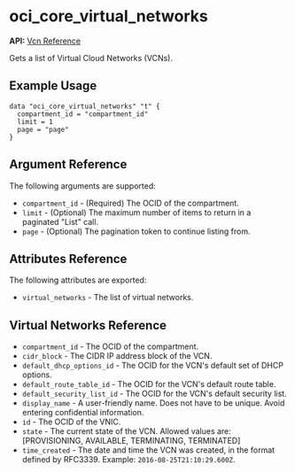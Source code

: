 # oci\_core\_virtual\_networks

**API:** [Vcn Reference][0d11fda6]

  [0d11fda6]: https://docs.us-phoenix-1.oraclecloud.com/api/#/en/iaas/20160918/Vcn/ "VcnReference"

Gets a list of Virtual Cloud Networks (VCNs).

## Example Usage

```
data "oci_core_virtual_networks" "t" {
  compartment_id = "compartment_id"
  limit = 1
  page = "page"
}
```

## Argument Reference

The following arguments are supported:

* `compartment_id` - (Required) The OCID of the compartment.
* `limit` - (Optional) The maximum number of items to return in a paginated "List" call.
* `page` - (Optional) The pagination token to continue listing from.


## Attributes Reference

The following attributes are exported:

* `virtual_networks` - The list of virtual networks.

## Virtual Networks Reference
* `compartment_id` - The OCID of the compartment.
* `cidr_block` - The CIDR IP address block of the VCN.
* `default_dhcp_options_id` - The OCID for the VCN's default set of DHCP options.
* `default_route_table_id` - The OCID for the VCN's default route table.
* `default_security_list_id` - The OCID for the VCN's default security list.
* `display_name` - A user-friendly name. Does not have to be unique. Avoid entering confidential information.
* `id` - The OCID of the VNIC.
* `state` - The current state of the VCN. Allowed values are: [PROVISIONING, AVAILABLE, TERMINATING, TERMINATED]
* `time_created` - The date and time the VCN was created, in the format defined by RFC3339.  Example: `2016-08-25T21:10:29.600Z`.
